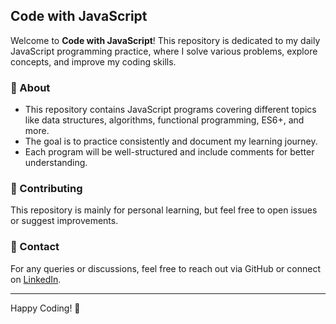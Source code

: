 ## Code with JavaScript

Welcome to **Code with JavaScript**! This repository is dedicated to my daily JavaScript programming practice,
where I solve various problems, explore concepts, and improve my coding skills.

### 📌 About
- This repository contains JavaScript programs covering different topics like data structures, algorithms, functional programming, ES6+, and more.
- The goal is to practice consistently and document my learning journey.
- Each program will be well-structured and include comments for better understanding.
<!--
### 📂 Repository Structure
```
code-with-javascript/
│-- beginner/        # Basic JavaScript problems

│-- intermediate/    # Moderate level challenges
│-- advanced/        # Complex problems and projects
│-- projects/        # Mini projects using JavaScript  
│-- README.md        # Repository documentation    
```

### 🚀 Topics Covered
- ✅ Variables & Data Types
- ✅ Functions & Scope
- ✅ Arrays & Objects
- ✅ Loops & Conditional Statements
- ✅ String & Array Methods
- ✅ ES6+ Features
- ✅ DOM Manipulation
- ✅ Asynchronous JavaScript (Promises, Async/Await)
- ✅ Data Structures & Algorithms
- ✅ Problem-Solving Challenges

### 📜 How to Use
1. Clone the repository:
   ```sh
   git clone https://github.com/lalitpatil891/code-with-javascript.git
   ```
2. Navigate to the folder and explore different files.
3. Run JavaScript programs using:
   ```sh
   node filename.js
   ```
-->
### 📢 Contributing
This repository is mainly for personal learning, but feel free to open issues or suggest improvements.

### 📧 Contact
For any queries or discussions, feel free to reach out via GitHub or connect on [LinkedIn](www.linkedin.com/in/lalitpatil8901).

---
Happy Coding! 🚀
